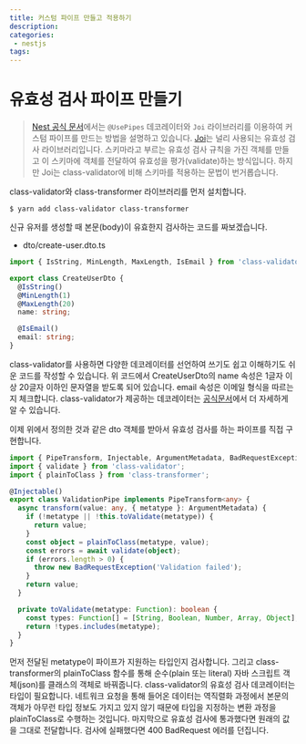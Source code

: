 ```yaml
---
title: 커스텀 파이프 만들고 적용하기
description:
categories:
 - nestjs
tags:
---
```


# 유효성 검사 파이프 만들기
> [Nest 공식 문서](https://docs.nestjs.com/pipes)에서는 `@UsePipes` 데코레이터와 `Joi` 라이브러리를 이용하여 커스텀 파이프를 만드는 방법을 설명하고 있습니다. [Joi]()는 널리 사용되는 유효성 검사 라이브러리입니다. 스키마라고 부르는 유효성 검사 규칙을 가진 객체를 만들고 이 스키마에 객체를 전달하여 유효성을 평가(validate)하는 방식입니다. 하지만 Joi는 class-validator에 비해 스키마를 적용하는 문법이 번거롭습니다.

class-validator와 class-transformer 라이브러리를 먼저 설치합니다.  
```
$ yarn add class-validator class-transformer
```


신규 유저를 생성할 때 본문(body)이 유효한지 검사하는 코드를 짜보겠습니다.  

- dto/create-user.dto.ts
```typescript
import { IsString, MinLength, MaxLength, IsEmail } from 'class-validator';

export class CreateUserDto {
  @IsString()
  @MinLength(1)
  @MaxLength(20)
  name: string;

  @IsEmail()
  email: string;
}
```
class-validator를 사용하면 다양한 데코레이터를 선언하여 쓰기도 쉽고 이해하기도 쉬운 코드를 작성할 수 있습니다. 위 코드에서 CreateUserDto의 name 속성은 1글자 이상 20글자 이하인 문자열을 받도록 되어 있습니다. email 속성은 이메일 형식을 따르는 지 체크합니다.
class-validator가 제공하는 데코레이터는 [공식문서](https://github.com/typestack/class-validator)에서 더 자세하게 알 수 있습니다.  

이제 위에서 정의한 것과 같은 dto 객체를 받아서 유효성 검사를 하는 파이프를 직접 구현합니다.  

```typescript
import { PipeTransform, Injectable, ArgumentMetadata, BadRequestException } from '@nestjs/common';
import { validate } from 'class-validator';
import { plainToClass } from 'class-transformer';

@Injectable()
export class ValidationPipe implements PipeTransform<any> {
  async transform(value: any, { metatype }: ArgumentMetadata) {
    if (!metatype || !this.toValidate(metatype)) {
      return value;
    }
    const object = plainToClass(metatype, value);
    const errors = await validate(object);
    if (errors.length > 0) {
      throw new BadRequestException('Validation failed');
    }
    return value;
  }

  private toValidate(metatype: Function): boolean {
    const types: Function[] = [String, Boolean, Number, Array, Object];
    return !types.includes(metatype);
  }
}
```
먼저 전달된 metatype이 파이프가 지원하는 타입인지 검사합니다. 그리고 class-transformer의 plainToClass 함수를 통해 순수(plain 또는 literal) 자바 스크립트 객체(json)를 클래스의 객체로 바꿔줍니다. class-validator의 유효성 검사 데코레이터는 타입이 필요합니다. 네트워크 요청을 통해 들어온 데이터는 역직렬화 과정에서 본문의 객체가 아무런 타입 정보도 가지고 있지 않기 때문에 타입을 지정하는 변환 과정을 plainToClass로 수행하는 것입니다. 마지막으로 유효성 검사에 통과했다면 원래의 값을 그대로 전달합니다. 검사에 실패했다면 400 BadRequest 에러를 던집니다.